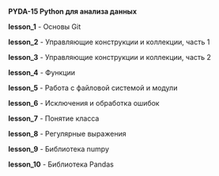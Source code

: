 <b>PYDA-15 Python для анализа данных</b>
<p><b>lesson_1</b> - Основы Git</p>
<p><b>lesson_2</b> - Управляющие конструкции и коллекции, часть 1</p>
<p><b>lesson_3</b> - Управляющие конструкции и коллекции, часть 2</p>
<p><b>lesson_4</b> - Функции</p>
<p><b>lesson_5</b> - Работа с файловой системой и модули</p>
<p><b>lesson_6</b> - Исключения и обработка ошибок</p>
<p><b>lesson_7</b> - Понятие класса</p>
<p><b>lesson_8</b> - Регулярные выражения</p>
<p><b>lesson_9</b> - Библиотека numpy</p>
<p><b>lesson_10</b> - Библиотека Pandas</p>